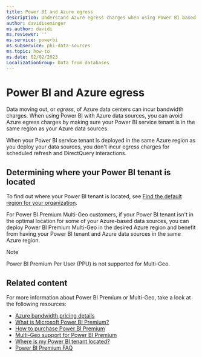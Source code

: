 ```yaml
---
title: Power BI and Azure egress
description: Understand Azure egress charges when using Power BI based on tenant location and Power BI Premium.
author: davidiseminger
ms.author: davidi
ms.reviewer: ''
ms.service: powerbi
ms.subservice: pbi-data-sources
ms.topic: how-to
ms.date: 02/02/2023
LocalizationGroup: Data from databases
---
```

# Power BI and Azure egress

Data moving out, or *egress*, of Azure data centers can incur bandwidth charges. When using Power BI with Azure data sources, you can avoid Azure egress charges by making sure your Power BI service tenant is in the same region as your Azure data sources.

When your Power BI service tenant is deployed in the same Azure region as you deploy your data sources, you don't incur egress charges for scheduled refresh and DirectQuery interactions.

## Determining where your Power BI tenant is located

To find out where your Power BI tenant is located, see [Find the default region for your organization](../admin/service-admin-where-is-my-tenant-located.md).

For Power BI Premium Multi-Geo customers, if your Power BI tenant isn't in the optimal location for some of your Azure-based data sources, you can deploy Power BI Premium Multi-Geo in the desired Azure region and benefit from having your Power BI tenant and Azure data sources in the same Azure region.

> [!NOTE]
> Power BI Premium Per User (PPU) is not supported for Multi-Geo.

## Related content

For more information about Power BI Premium or Multi-Geo, take a look at the following resources:

* [Azure bandwidth pricing details](https://azure.microsoft.com/pricing/details/bandwidth/)
* [What is Microsoft Power BI Premium?](../enterprise/service-premium-what-is.md)
* [How to purchase Power BI Premium](/power-bi/enterprise)
* [Multi-Geo support for Power BI Premium](../admin/service-admin-premium-multi-geo.md)
* [Where is my Power BI tenant located?](../admin/service-admin-where-is-my-tenant-located.md)
* [Power BI Premium FAQ](../enterprise/service-premium-faq.yml)
